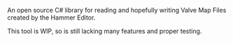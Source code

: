 An open source C# library for reading and hopefully writing Valve Map Files created by the Hammer Editor.

This tool is WIP, so is still lacking many features and proper testing.
